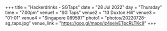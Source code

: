 +++
title = "Hackerdrinks - SGTaps"
date = "28 Jul 2022"
day = "Thursday"
time = "7.00pm"
venue1 = "SG Taps"
venue2 = "13 Duxton Hill"
venue3 = "01-01"
venue4 = "Singapore 089597"
photo1 = "photos/20220728-sg_taps.jpg"
venue_link = "https://goo.gl/maps/iz4seivETpcRLTKc9"
+++
